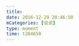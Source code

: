 ```yaml
---
title: 
date: 2016-12-29 20:46:50
mCategories: [说说]
type: moment
time: t204650
---
```


<div id="pics-20161229204650"></div>

<script src="/lib/moment/pics.js"></script>
<script>
var data = [
    {"link": "2016-12-29_000000.jpeg", "type": "shuoshuo"}
];
picsRender(data, "pics-20161229204650");
</script>
